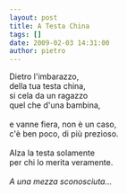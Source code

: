 ```yaml
---
layout: post
title: A Testa China
tags: []
date: 2009-02-03 14:31:00
author: pietro
---
```

Dietro l'imbarazzo,<br/>della tua testa china,<br/>si cela da un ragazzo<br/>quel che d'una bambina,<br/><br/>e vanne fiera, non è un caso,<br/>c'è ben poco, di più prezioso.<br/><br/>Alza la testa solamente<br/>per chi lo merita veramente.<br/><br/><span style="font-style: italic">A una mezza sconosciuta...</span>
